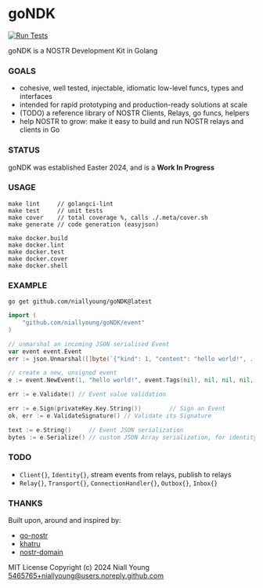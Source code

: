# goNDK

[![Run Tests](https://github.com/niallyoung/goNDK/actions/workflows/main.yaml/badge.svg)](https://github.com/niallyoung/goNDK/actions/workflows/main.yaml)

goNDK is a NOSTR Development Kit in Golang

### GOALS

* cohesive, well tested, injectable, idiomatic low-level funcs, types and interfaces
* intended for rapid prototyping and production-ready solutions at scale
* (TODO) a reference library of NOSTR Clients, Relays, go funcs, helpers
* help NOSTR to grow: make it easy to build and run NOSTR relays and clients in Go

### STATUS

goNDK was established Easter 2024, and is a **Work In Progress**

### USAGE

```shell
make lint     // golangci-lint
make test     // unit tests
make cover    // total coverage %, calls ./.meta/cover.sh
make generate // code generation (easyjson)

make docker.build
make docker.lint
make docker.test
make docker.cover
make docker.shell
```

### EXAMPLE

```shell
go get github.com/niallyoung/goNDK@latest
```

```go
import (
    "github.com/niallyoung/goNDK/event"
)

// unmarshal an incoming JSON serialised Event
var event event.Event
err := json.Unmarshal([]byte(`{"kind": 1, "content": "hello world!", ... }`), &event)

// create a new, unsigned event
e := event.NewEvent(1, "hello world!", event.Tags(nil), nil, nil, nil, nil)

err := e.Validate() // Event value validation

err := e.Sign(privateKey.Key.String())        // Sign an Event
ok, err := e.ValidateSignature() // Validate its Signature

text := e.String()     // Event JSON serialization
bytes := e.Serialize() // custom JSON Array serialization, for identity / authentication
```

### TODO

- `Client{}`, `Identity{}`, stream events from relays, publish to relays
- `Relay{}`, `Transport{}`, `ConnectionHandler{}`, `Outbox{}`, `Inbox{}`

### THANKS

Built upon, around and inspired by:

* [go-nostr](https://github.com/nbd-wtf/go-nostr)
* [khatru](https://github.com/fiatjaf/khatru)
* [nostr-domain](https://github.com/dextryz/nostr-domain)

MIT License
Copyright (c) 2024 Niall Young <5465765+niallyoung@users.noreply.github.com>